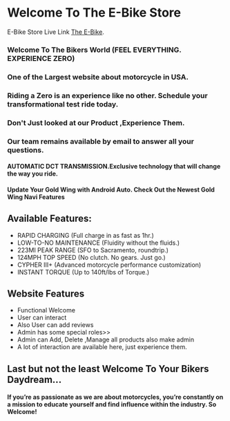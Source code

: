 # Welcome To The E-Bike Store

E-Bike Store Live Link [The E-Bike](https://e-bike-8dbd1.web.app/).

### Welcome To The Bikers World (FEEL EVERYTHING. EXPERIENCE ZERO)

### One of the Largest website about motorcycle in USA.

### Riding a Zero is an experience like no other. Schedule your transformational test ride today.

### Don't Just looked at our Product ,Experience Them.

### Our team remains available by email to answer all your questions.

#### AUTOMATIC DCT TRANSMISSION.Exclusive technology that will change the way you ride.

#### Update Your Gold Wing with Android Auto. Check Out the Newest Gold Wing Navi Features

## Available Features:

- RAPID CHARGING (Full charge in as fast as 1hr.)
- LOW-TO-NO MAINTENANCE (Fluidity without the fluids.)
- 223MI PEAK RANGE (SFO to Sacramento, roundtrip.)
- 124MPH TOP SPEED (No clutch. No gears. Just go.)
- CYPHER III+ (Advanced motorcycle performance customization)
- INSTANT TORQUE (Up to 140ft/lbs of Torque.)

## Website Features

- Functional Welcome
- User can interact
- Also User can add reviews
- Admin has some special roles>>
- Admin can Add, Delete ,Manage all products also make admin
- A lot of interaction are available here, just experience them.

## Last but not the least Welcome To Your Bikers Daydream...

#### If you’re as passionate as we are about motorcycles, you’re constantly on a mission to educate yourself and find influence within the industry. So Welcome!

